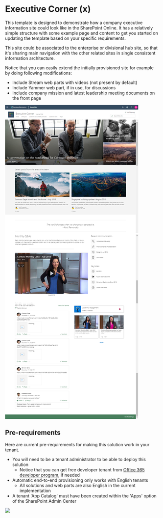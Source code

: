 # Executive Corner (x)

This template is designed to demonstrate how a company executive information site could look like in the SharePoint Online. It has a relatively simple structure with some example page and content to get you started on updating the template based on your specific requirements.

This site could be associated to the enterprise or divisional hub site, so that it's sharing main navigation with the other related sites in single consistent information architecture.

Notice that you can easily extend the initially provisioned site for example by doing following modifications:

- Include Stream web parts with videos (not present by default)
- Include Yammer web part, if in use, for discussions
- Include company mission and latest leadership meeting documents on the front page

![Full layout](./full-layout-exec.png)

## Pre-requirements

Here are current pre-requirements for making this solution work in your tenant.

- You will need to be a tenant administrator to be able to deploy this solution
    - Notice that you can get free developer tenant from [Office 365 developer program](https://developer.microsoft.com/en-us/office/dev-program), if needed
- Automatic end-to-end provisioning only works with English tenants
    - All solutions and web parts are also English in the current implementation
- A tenant 'App Catalog' must have been created within the 'Apps' option of the SharePoint Admin Center

<img src="https://telemetry.sharepointpnp.com/sp-dev-provisioning-templates/ExecutiveCorner" />